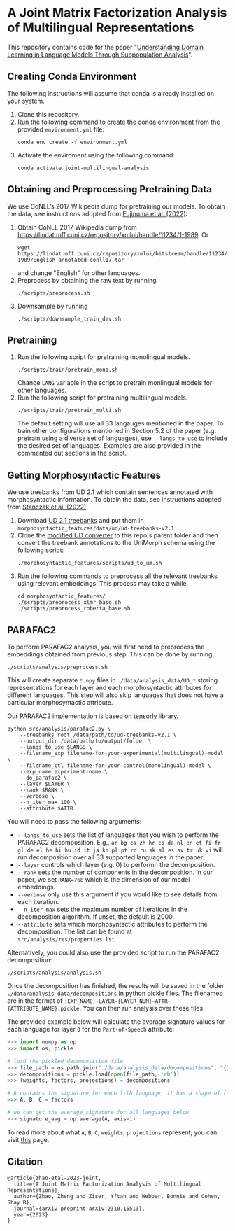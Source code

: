 # A Joint Matrix Factorization Analysis of Multilingual Representations
This repository contains code for the paper "[Understanding Domain Learning in Language Models Through Subpopulation Analysis](https://arxiv.org/pdf/2310.15513.pdf)".

## Creating Conda Environment
The following instructions will assume that conda is already installed on your system.
1. Clone this repository.
2. Run the following command to create the conda environment from the provided `environment.yml` file:
   ```
   conda env create -f environment.yml
   ```
3. Activate the enviroment using the following command:
   ```
   conda activate joint-multilingual-analysis
   ```

## Obtaining and Preprocessing Pretraining Data
We use CoNLL’s 2017 Wikipedia dump for pretraining our models. To obtain the data, see instructions adopted from [Fujinuma et al. (2022)](https://github.com/akkikiki/multilingual_zeroshot_analysis):
1. Obtain CoNLL 2017 Wikipedia dump from https://lindat.mff.cuni.cz/repository/xmlui/handle/11234/1-1989. Or 
   ```
   wget https://lindat.mff.cuni.cz/repository/xmlui/bitstream/handle/11234/1-1989/English-annotated-conll17.tar
   ``` 
   and change "English" for other languages.
2. Preprocess by obtaining the raw text by running 
   ```
   ./scripts/preprocess.sh
   ```
3. Downsample by running 
   ```
   ./scripts/downsample_train_dev.sh
   ```

## Pretraining
1. Run the following script for pretraining monolingual models. 
   ```
   ./scripts/train/pretrain_mono.sh
   ```
   Change `LANG` variable in the script to pretrain monlingual models for other languages. 
2. Run the following script for pretraining multilingual models. 
   ```
   ./scripts/train/pretrain_multi.sh
   ```
   The default setting will use all 33 langauges mentioned in the paper. To train other configurations mentioned in Section 5.2 of the paper (e.g. pretrain using a diverse set of languages), use `--langs_to_use` to include the desired set of languages. Examples are also provided in the commented out sections in the script. 

## Getting Morphosyntactic Features
We use treebanks from UD 2.1 which contain sentences annotated with morphosyntactic information. To obtain the data, see instructions adopted from [Stanczak et al. (2022)](https://github.com/copenlu/multilingual-typology-probing). 
1. Download [UD 2.1 treebanks](https://lindat.mff.cuni.cz/repository/xmlui/bitstream/handle/11234/1-2515/ud-treebanks-v2.1.tgz?sequence=4&isAllowed=y) and put them in `morphosyntactic_features/data/ud/ud-treebanks-v2.1`
2. Clone the [modified UD converter](https://github.com/unimorph/ud-compatibility) to this repo's parent folder and then convert the treebank annotations to the UniMorph schema using the following script:
   ```
   ./morphosyntactic_features/scripts/ud_to_um.sh
   ```
3. Run the following commands to preprocess all the relevant treebanks using relevant embeddings. This process may take a while. 
   ```
   cd morphosyntactic_features/ 
   ./scripts/preprocess_xlmr_base.sh
   ./scripts/preprocess_roberta_base.sh
   ```  


## PARAFAC2
To perform PARAFAC2 analysis, you will first need to preprocess the embeddings obtained from previous step. This can be done by running:
```
./scripts/analysis/preprocess.sh
``` 
This will create separate `*.npy` files in `./data/analysis_data/UD_*` storing representations for each layer and each morphosyntactic attributes for different languages. This step will also skip languages that does not have a particular morphosyntactic attribute. 

Our PARAFAC2 implementation is based on [tensorly](http://tensorly.org/stable/modules/generated/tensorly.decomposition.Parafac2.html#tensorly.decomposition.Parafac2) library. 

```
python src/analysis/parafac2.py \
    --treebanks_root /data/path/to/ud-treebanks-v2.1 \
    --output_dir /data/path/to/output/folder \
    --langs_to_use $LANGS \
    --filename_exp filename-for-your-experimental(multilingual)-model \
    --filename_ctl filename-for-your-control(monolingual)-model \
    --exp_name experiment-name \
    --do_parafac2 \
    --layer $LAYER \
    --rank $RANK \
    --verbose \
    --n_iter_max 100 \
    --attribute $ATTR
```
You will need to pass the following arguments:

- `--langs_to_use` sets the list of languages that you wish to perform the PARAFAC2 decomposition. E.g., `ar bg ca zh hr cs da nl en et fi fr gl de el he hi hu id it ja ko pl pt ro ru sk sl es sv tr uk vi` will run decomposition over all 33 supported languages in the paper. 
- `--layer` controls which layer (e.g. 0) to performn the decomposition.
- `--rank` sets the number of components in the decomposition. In our paper, we set `RANK=768` which is the dimension of our model embeddings. 
- `--verbose` only use this argument if you would like to see details from each iteration. 
- `--n_iter_max` sets the maximum number of iterations in the decomposition algorithm. If unset, the default is 2000.
- `--attribute` sets which morphosyntactic attributes to perform the decomposition. The list can be found at `src/analysis/res/properties.lst`.

Alternatively, you could also use the provided script to run the PARAFAC2 decomposition: 
```
./scripts/analysis/analysis.sh
```

Once the decomposition has finished, the results will be saved in the folder `./data/analysis_data/decompositions` in python pickle files. The filenames are in the format of `{EXP_NAME}-LAYER-{LAYER_NUM}-ATTR-{ATTRIBUTE_NAME}.pickle`. You can then run analysis over these files. 

The provided example below will calculate the average signature values for each language for layer `0` for the `Part-of-Speech` attribute:

```python
>>> import numpy as np
>>> import os, pickle

# load the pickled decomposition file
>>> file_path = os.path.join("./data/analysis_data/decompositions", "{}-LAYER-{}-ATTR-{}.pickle".format("all33", 0, "POS"))
>>> decompositions = pickle.load(open(file_path, 'rb'))
>>> (weights, factors, projections) = decompositions

# A contains the signature for each l-th language, it has a shape of [num_lang x embedding_dim] 
>>> A, B, C = factors

# we can get the average signature for all languages below
>>> signature_avg = np.average(A, axis=1)
```
To read more about what `A`, `B`, `C`, `weights`, `projections` represent, you can visit [this](http://tensorly.org/stable/modules/generated/tensorly.decomposition.Parafac2.html) page. 

## Citation
```
@article{zhao-etal-2023-joint,
  title={A Joint Matrix Factorization Analysis of Multilingual Representations},
  author={Zhao, Zheng and Ziser, Yftah and Webber, Bonnie and Cohen, Shay B},
  journal={arXiv preprint arXiv:2310.15513},
  year={2023}
}
```


